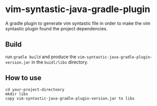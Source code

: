vim-syntastic-java-gradle-plugin
================================

A gradle plugin to generate vim syntastic file in order to make the vim syntastic plugin found the project dependencies.


Build
--------------------------------
run `gradle build` and produce the `vim-syntastic-java-gradle-plugin-version.jar` in the `buidl/libs` directory.


How to use
--------------------------------
    cd your-project-directoory
    mkdir libs
    copy vim-syntastic-java-gradle-plugin-version.jar to libs
    
    


